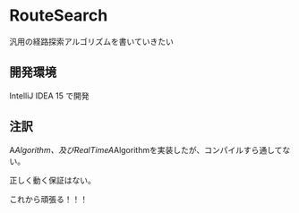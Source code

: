# RouteSearch
汎用の経路探索アルゴリズムを書いていきたい

## 開発環境
IntelliJ IDEA 15 で開発

## 注訳
A*Algorithm、及びRealTimeA*Algorithmを実装したが、コンパイルすら通してない。

正しく動く保証はない。

これから頑張る！！！
